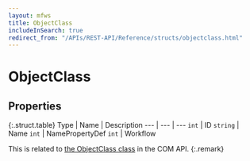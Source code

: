 ```yaml
---
layout: mfws
title: ObjectClass
includeInSearch: true
redirect_from: "/APIs/REST-API/Reference/structs/objectclass.html"
---
```


# ObjectClass

## Properties

{:.struct.table}
Type | Name | Description
--- | --- | ---
`int` | ID
`string` | Name
`int` | NamePropertyDef
`int` | Workflow

This is related to [the ObjectClass class](https://developer.m-files.com/APIs/COM-API/Reference/index.html#MFilesAPI~ObjectClass.html) in the COM API.
{:.remark}